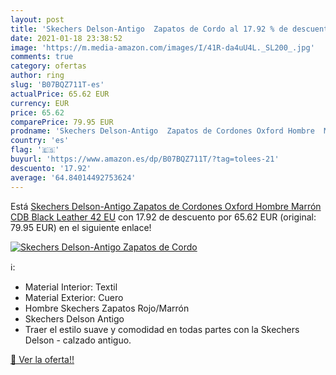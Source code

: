 ```yaml
---
layout: post
title: 'Skechers Delson-Antigo  Zapatos de Cordo al 17.92 % de descuento'
date: 2021-01-18 23:38:52
image: 'https://m.media-amazon.com/images/I/41R-da4uU4L._SL200_.jpg'
comments: true
category: ofertas
author: ring
slug: 'B07BQZ711T-es'
actualPrice: 65.62 EUR
currency: EUR
price: 65.62
comparePrice: 79.95 EUR
prodname: 'Skechers Delson-Antigo  Zapatos de Cordones Oxford Hombre  Marrón  CDB Black Leather   42 EU'
country: 'es'
flag: '🇪🇸'
buyurl: 'https://www.amazon.es/dp/B07BQZ711T/?tag=tolees-21'
descuento: '17.92'
average: '64.84014492753624'
---
```


Está [Skechers Delson-Antigo  Zapatos de Cordones Oxford Hombre  Marrón  CDB Black Leather   42 EU](https://www.amazon.es/dp/B07BQZ711T/?tag=tolees-21) con 17.92 de descuento por 65.62 EUR (original: 79.95 EUR) en el siguiente enlace!

[![Skechers Delson-Antigo  Zapatos de Cordo](https://m.media-amazon.com/images/I/41R-da4uU4L._SL200_.jpg)](https://www.amazon.es/dp/B07BQZ711T/?tag=tolees-21)

ℹ️:

- Material Interior: Textil
- Material Exterior: Cuero
- Hombre Skechers Zapatos Rojo/Marrón
- Skechers Delson Antigo
- Traer el estilo suave y comodidad en todas partes con la Skechers Delson - calzado antiguo.

[🛒 Ver la oferta!!](https://www.amazon.es/dp/B07BQZ711T/?tag=tolees-21)

